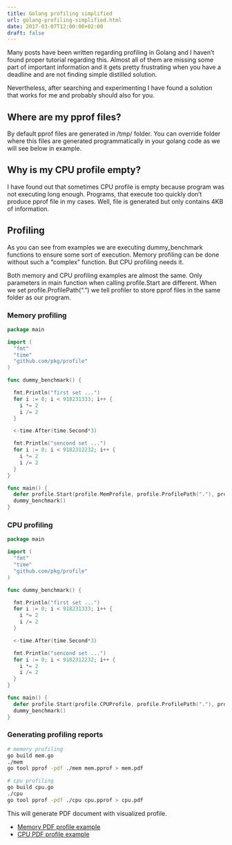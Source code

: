 ```yaml
---
title: Golang profiling simplified
url: golang-profiling-simplified.html
date: 2017-03-07T12:00:00+02:00
draft: false
---
```


Many posts have been written regarding profiling in Golang and I haven’t found
proper tutorial regarding this. Almost all of them are missing some part of
important information and it gets pretty frustrating when you have a deadline
and are not finding simple distilled solution.

Nevertheless, after searching and experimenting I have found a solution that
works for me and probably should also for you.

## Where are my pprof files?

By default pprof files are generated in /tmp/ folder. You can override folder
where this files are generated programmatically in your golang code as we will
see below in example.

## Why is my CPU profile empty?

I have found out that sometimes CPU profile is empty because program was not
executing long enough. Programs, that execute too quickly don’t produce pprof
file in my cases. Well, file is generated but only contains 4KB of information.

## Profiling

As you can see from examples we are executing dummy_benchmark functions to
ensure some sort of execution. Memory profiling can be done without such a
“complex” function. But CPU profiling needs it.

Both memory and CPU profiling examples are almost the same. Only parameters in
main function when calling profile.Start are different. When we set
profile.ProfilePath(“.”) we tell profiler to store pprof files in the same
folder as our program.

### Memory profiling

```go
package main

import (
  "fmt"
  "time"
  "github.com/pkg/profile"
)

func dummy_benchmark() {

  fmt.Println("first set ...")
  for i := 0; i < 918231333; i++ {
    i *= 2
    i /= 2
  }

  <-time.After(time.Second*3)

  fmt.Println("sencond set ...")
  for i := 0; i < 9182312232; i++ {
    i *= 2
    i /= 2
  }
}

func main() {
  defer profile.Start(profile.MemProfile, profile.ProfilePath("."), profile.NoShutdownHook).Stop()
  dummy_benchmark()
}
```

### CPU profiling

```go
package main

import (
  "fmt"
  "time"
  "github.com/pkg/profile"
)

func dummy_benchmark() {

  fmt.Println("first set ...")
  for i := 0; i < 918231333; i++ {
    i *= 2
    i /= 2
  }

  <-time.After(time.Second*3)

  fmt.Println("sencond set ...")
  for i := 0; i < 9182312232; i++ {
    i *= 2
    i /= 2
  }
}

func main() {
  defer profile.Start(profile.CPUProfile, profile.ProfilePath("."), profile.NoShutdownHook).Stop()
  dummy_benchmark()
}
```

### Generating profiling reports

```bash
# memory profiling
go build mem.go
./mem
go tool pprof -pdf ./mem mem.pprof > mem.pdf

# cpu profiling
go build cpu.go
./cpu
go tool pprof -pdf ./cpu cpu.pprof > cpu.pdf
```

This will generate PDF document with visualized profile.

- [Memory PDF profile example](/assets/go-profiling/golang-profiling-mem.pdf)
- [CPU PDF profile example](/assets/go-profiling/golang-profiling-cpu.pdf)

